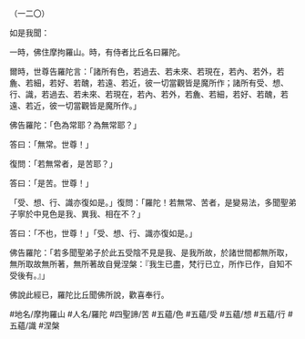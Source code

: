 （一二〇）

如是我聞：

一時，佛住摩拘羅山。時，有侍者比丘名曰羅陀。

爾時，世尊告羅陀言：「諸所有色，若過去、若未來、若現在，若內、若外，若麁、若細，若好、若醜，若遠、若近，彼一切當觀皆是魔所作；諸所有受、想、行、識，若過去、若未來、若現在，若內、若外，若麁、若細，若好、若醜，若遠、若近，彼一切當觀皆是魔所作。」

佛告羅陀：「色為常耶？為無常耶？」

答曰：「無常。世尊！」

復問：「若無常者，是苦耶？」

答曰：「是苦。世尊！」

「受、想、行、識亦復如是。」復問：「羅陀！若無常、苦者，是變易法，多聞聖弟子寧於中見色是我、異我、相在不？」

答曰：「不也，世尊！」「受、想、行、識亦復如是。」

佛告羅陀：「若多聞聖弟子於此五受陰不見是我、是我所故，於諸世間都無所取，無所取故無所著，無所著故自覺涅槃：『我生已盡，梵行已立，所作已作，自知不受後有。』」

佛說此經已，羅陀比丘聞佛所說，歡喜奉行。

#地名/摩拘羅山
#人名/羅陀
#四聖諦/苦
#五蘊/色
#五蘊/受
#五蘊/想
#五蘊/行
#五蘊/識
#涅槃
